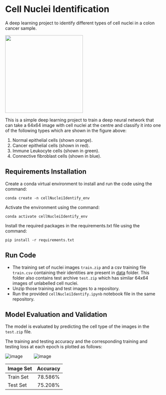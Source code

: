 # Cell Nuclei Identification
A deep learning project to identify different types of cell nuclei in a colon cancer sample.

 <img src="https://user-images.githubusercontent.com/66486975/147992105-ee3f4abd-8b87-41b4-8259-bc5be01f3066.png" width="250" height="250">

This is a simple deep learning project to train a deep neural network that can take a 64x64 image with cell nuclei at the centre and classify it into one of the following types which are shown in the figure above:
1.	Normal epithelial cells (shown orange).
2.	Cancer epithelial cells (shown in red).
3.	Immune Leukocyte cells (shown in green).
4.	Connective fibroblast cells (shown in blue).

## Requirements Installation
Create a conda virtual environment to install and run the code using the command:
```shell
conda create -n cellNucleiIdentify_env
```
Activate the environment using the command:
```shell
conda activate cellNucleiIdentify_env
```
Install the required packages in the requirements.txt file using the command:
```shell
pip install -r requirements.txt
```

## Run Code
- The training set of nuclei images `train.zip` and a csv training file `train.csv` containing their identities are present in [data](https://github.com/Salman184/cell-nuclei-identification/tree/main/data) folder. This folder also contains test archive `test.zip` which has similar 64x64 images of unlabelled cell nuclei.  
- Unzip those training and test images to a repository.  
- Run the provided `cellNucleiIdentify.ipynb` notebook file in the same repository.  

## Model Evaluation and Validation
The model is evaluated by predicting the cell type of the images in the `test.zip` file.

The training and testing accuracy and the corresponding training and testing loss at each epoch is plotted as follows:

![image](https://user-images.githubusercontent.com/66486975/147995693-73204ba1-b95e-4ccf-b295-6a77d387a61e.png)&nbsp;&nbsp;&nbsp;&nbsp;
&nbsp;&nbsp;&nbsp;&nbsp;![image](https://user-images.githubusercontent.com/66486975/147995706-4c858380-f27f-4eb8-b00b-a1ee6c9475c3.png)

| Image Set | Accuracy |
| --------- |:--------:|
| Train Set | 78.586%  |
| Test Set  | 75.208%  |
